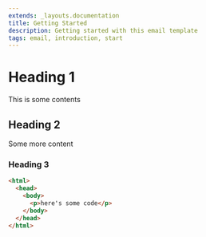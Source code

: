 ```yaml
---
extends: _layouts.documentation
title: Getting Started
description: Getting started with this email template
tags: email, introduction, start
---
```


# Heading 1

This is some contents

## Heading 2

Some more content

### Heading 3

```html
<html>
  <head>
    <body>
      <p>here's some code</p>
    </body>
  </head>
</html>
```
